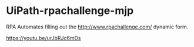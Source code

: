 # UiPath-rpachallenge-mjp
RPA Automates filling out the http://www.rpachallenge.com/ dynamic form.

https://youtu.be/urJbRJc6mDs
